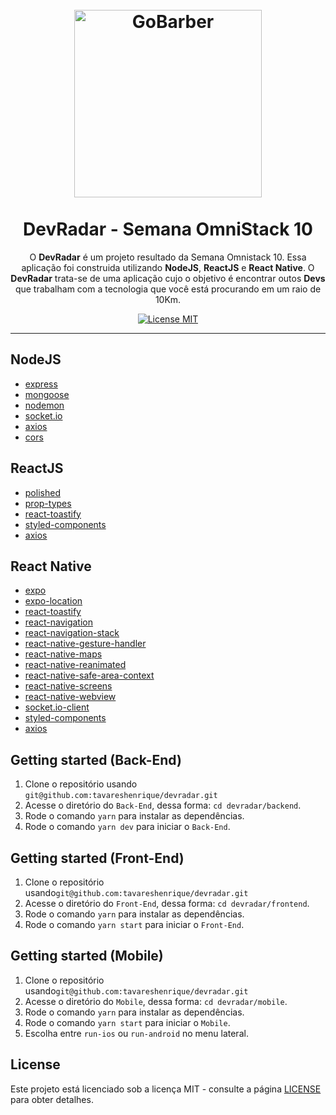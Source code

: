 <h1 align="center">
<br>
  <img src="https://camo.githubusercontent.com/8c13dc2618dbd7f76d1d574350b98fdee1335ce5/68747470733a2f2f726f636b6574736561742d63646e2e73332d73612d656173742d312e616d617a6f6e6177732e636f6d2f626f6f7463616d702d6865616465722e706e67" alt="GoBarber" height="300">
<br>
<br>
DevRadar - Semana OmniStack 10
</h1>

<p align="center">O <b>DevRadar</b> é um projeto resultado da Semana Omnistack 10. Essa aplicação foi construida utilizando <b>NodeJS</b>, <b>ReactJS</b> e <b>React Native</b>. O <b>DevRadar</b> trata-se de uma aplicação cujo o objetivo é encontrar outos <b>Devs</b> que trabalham com a tecnologia que você está procurando em um raio de 10Km.
</p>

<p align="center">
  <a href="https://opensource.org/licenses/MIT">
    <img src="https://img.shields.io/badge/license-MIT-blue.svg?style=flat-square" alt="License MIT">
  </a>
</p>

<hr />

## NodeJS

- [express](https://github.com/expressjs/express)
- [mongoose](https://mongoosejs.com/)
- [nodemon](https://www.javascript.com/)
- [socket.io](https://github.com/socketio/socket.io/)
- [axios](https://github.com/axios/axios)
- [cors](https://expressjs.com/en/resources/middleware/cors.html)

## ReactJS

- [polished](https://github.com/styled-components/polished)
- [prop-types](https://github.com/facebook/prop-types)
- [react-toastify](https://github.com/fkhadra/react-toastify)
- [styled-components](https://github.com/styled-components/styled-components)
- [axios](https://github.com/axios/axios)

## React Native

- [expo](https://expo.io/)
- [expo-location](https://docs.expo.io/versions/latest/sdk/location/)
- [react-toastify](https://github.com/fkhadra/react-toastify)
- [react-navigation](https://reactnavigation.org/)
- [react-navigation-stack](https://github.com/react-navigation/stack)
- [react-native-gesture-handler](https://github.com/software-mansion/react-native-gesture-handler)
- [react-native-maps](https://docs.expo.io/versions/v36.0.0/sdk/map-view/)
- [react-native-reanimated](https://github.com/software-mansion/react-native-reanimated)
- [react-native-safe-area-context](https://github.com/th3rdwave/react-native-safe-area-context)
- [react-native-screens](https://github.com/kmagiera/react-native-screens)
- [react-native-webview](https://docs.expo.io/versions/v36.0.0/sdk/webview/)
- [socket.io-client](https://socket.io/docs/client-api/)
- [styled-components](https://github.com/styled-components/styled-components)
- [axios](https://github.com/axios/axios)

## Getting started (Back-End)

1. Clone o repositório usando `git@github.com:tavareshenrique/devradar.git`
2. Acesse o diretório do `Back-End`, dessa forma: `cd devradar/backend`.<br />
3. Rode o comando `yarn` para instalar as dependências.<br />
4. Rode o comando `yarn dev` para iniciar o `Back-End`.<br />

## Getting started (Front-End)

1. Clone o repositório usando`git@github.com:tavareshenrique/devradar.git`
2. Acesse o diretório do `Front-End`, dessa forma: `cd devradar/frontend`.<br />
3. Rode o comando `yarn` para instalar as dependências.<br />
4. Rode o comando `yarn start` para iniciar o `Front-End`.<br />

## Getting started (Mobile)

1. Clone o repositório usando`git@github.com:tavareshenrique/devradar.git`
2. Acesse o diretório do `Mobile`, dessa forma: `cd devradar/mobile`.<br />
3. Rode o comando `yarn` para instalar as dependências.<br />
4. Rode o comando `yarn start` para iniciar o `Mobile`.<br />
5. Escolha entre `run-ios` ou `run-android` no menu lateral.

## License

Este projeto está licenciado sob a licença MIT - consulte a página [LICENSE](https://opensource.org/licenses/MIT) para obter detalhes.
